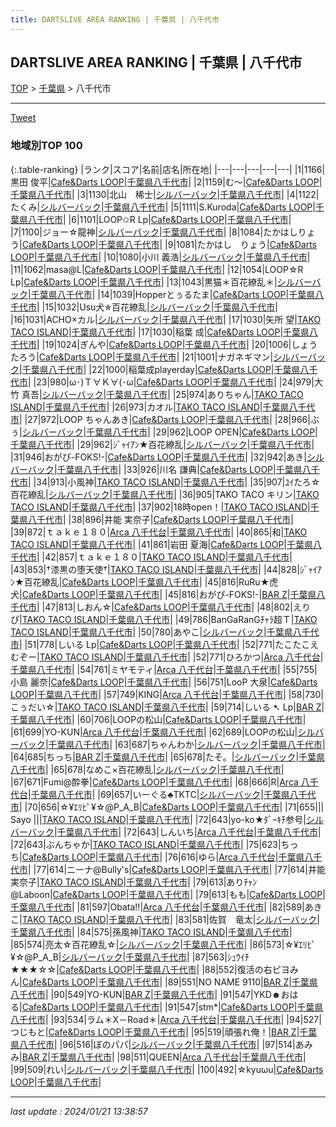 ```yaml
---
title: DARTSLIVE AREA RANKING | 千葉県 | 八千代市
---
```

## DARTSLIVE AREA RANKING | 千葉県 | 八千代市

[TOP](/darts/rank/) > [千葉県](/darts/rank/千葉県/) > 八千代市

___

<a href="https://twitter.com/share?ref_src=twsrc%5Etfw" data-text="DARTSLIVE AREA RANKING | 千葉県八千代市" class="twitter-share-button" data-via="DARTSLIVE" data-hashtags="DARTSLIVE" data-related="DARTSLIVE" data-show-count="false">Tweet</a>

### 地域別TOP 100

{:.table-ranking}
|ランク|スコア|名前|店名|所在地|
|---|---|---|---|---|
|1|1166|黒田 俊平|<a href="https://search.dartslive.com/jp/shop/c36c372ef82f1e880d9b047a20a7ba1e">Cafe&Darts LOOP</a>|<a href="/darts/rank/千葉県/八千代市">千葉県八千代市</a>|
|2|1159|む〜|<a href="https://search.dartslive.com/jp/shop/c36c372ef82f1e880d9b047a20a7ba1e">Cafe&Darts LOOP</a>|<a href="/darts/rank/千葉県/八千代市">千葉県八千代市</a>|
|3|1130|北山　稀士|<a href="https://search.dartslive.com/jp/shop/75d02533500fc9300d9b047a20a7ba1e">シルバーバック</a>|<a href="/darts/rank/千葉県/八千代市">千葉県八千代市</a>|
|4|1122|たくみ|<a href="https://search.dartslive.com/jp/shop/75d02533500fc9300d9b047a20a7ba1e">シルバーバック</a>|<a href="/darts/rank/千葉県/八千代市">千葉県八千代市</a>|
|5|1111|S.Kuroda|<a href="https://search.dartslive.com/jp/shop/c36c372ef82f1e880d9b047a20a7ba1e">Cafe&Darts LOOP</a>|<a href="/darts/rank/千葉県/八千代市">千葉県八千代市</a>|
|6|1101|LOOP✩R Lp|<a href="https://search.dartslive.com/jp/shop/c36c372ef82f1e880d9b047a20a7ba1e">Cafe&Darts LOOP</a>|<a href="/darts/rank/千葉県/八千代市">千葉県八千代市</a>|
|7|1100|ジョー☆龍神|<a href="https://search.dartslive.com/jp/shop/75d02533500fc9300d9b047a20a7ba1e">シルバーバック</a>|<a href="/darts/rank/千葉県/八千代市">千葉県八千代市</a>|
|8|1084|たかはしりょう|<a href="https://search.dartslive.com/jp/shop/c36c372ef82f1e880d9b047a20a7ba1e">Cafe&Darts LOOP</a>|<a href="/darts/rank/千葉県/八千代市">千葉県八千代市</a>|
|9|1081|たかはし　りょう|<a href="https://search.dartslive.com/jp/shop/c36c372ef82f1e880d9b047a20a7ba1e">Cafe&Darts LOOP</a>|<a href="/darts/rank/千葉県/八千代市">千葉県八千代市</a>|
|10|1080|小川 義浩|<a href="https://search.dartslive.com/jp/shop/75d02533500fc9300d9b047a20a7ba1e">シルバーバック</a>|<a href="/darts/rank/千葉県/八千代市">千葉県八千代市</a>|
|11|1062|masa@L|<a href="https://search.dartslive.com/jp/shop/c36c372ef82f1e880d9b047a20a7ba1e">Cafe&Darts LOOP</a>|<a href="/darts/rank/千葉県/八千代市">千葉県八千代市</a>|
|12|1054|LOOP‪☆R Lp|<a href="https://search.dartslive.com/jp/shop/c36c372ef82f1e880d9b047a20a7ba1e">Cafe&Darts LOOP</a>|<a href="/darts/rank/千葉県/八千代市">千葉県八千代市</a>|
|13|1043|黒猫＊百花繚乱＊|<a href="https://search.dartslive.com/jp/shop/75d02533500fc9300d9b047a20a7ba1e">シルバーバック</a>|<a href="/darts/rank/千葉県/八千代市">千葉県八千代市</a>|
|14|1039|Hopperとぅるたま|<a href="https://search.dartslive.com/jp/shop/c36c372ef82f1e880d9b047a20a7ba1e">Cafe&Darts LOOP</a>|<a href="/darts/rank/千葉県/八千代市">千葉県八千代市</a>|
|15|1032|Usu犬✯百花繚乱|<a href="https://search.dartslive.com/jp/shop/75d02533500fc9300d9b047a20a7ba1e">シルバーバック</a>|<a href="/darts/rank/千葉県/八千代市">千葉県八千代市</a>|
|16|1031|ACHO×カル|<a href="https://search.dartslive.com/jp/shop/75d02533500fc9300d9b047a20a7ba1e">シルバーバック</a>|<a href="/darts/rank/千葉県/八千代市">千葉県八千代市</a>|
|17|1030|矢所 望|<a href="https://search.dartslive.com/jp/shop/dfe4b7d69604f3770d9b047a20a7ba1e">TAKO TACO ISLAND</a>|<a href="/darts/rank/千葉県/八千代市">千葉県八千代市</a>|
|17|1030|稲葉 成|<a href="https://search.dartslive.com/jp/shop/c36c372ef82f1e880d9b047a20a7ba1e">Cafe&Darts LOOP</a>|<a href="/darts/rank/千葉県/八千代市">千葉県八千代市</a>|
|19|1024|ぎんや|<a href="https://search.dartslive.com/jp/shop/c36c372ef82f1e880d9b047a20a7ba1e">Cafe&Darts LOOP</a>|<a href="/darts/rank/千葉県/八千代市">千葉県八千代市</a>|
|20|1006|しょうたろう|<a href="https://search.dartslive.com/jp/shop/c36c372ef82f1e880d9b047a20a7ba1e">Cafe&Darts LOOP</a>|<a href="/darts/rank/千葉県/八千代市">千葉県八千代市</a>|
|21|1001|ナガネギマン|<a href="https://search.dartslive.com/jp/shop/75d02533500fc9300d9b047a20a7ba1e">シルバーバック</a>|<a href="/darts/rank/千葉県/八千代市">千葉県八千代市</a>|
|22|1000|稲葉成playerday|<a href="https://search.dartslive.com/jp/shop/c36c372ef82f1e880d9b047a20a7ba1e">Cafe&Darts LOOP</a>|<a href="/darts/rank/千葉県/八千代市">千葉県八千代市</a>|
|23|980|ω･)Ｔ∀Ｋ∀(･ω|<a href="https://search.dartslive.com/jp/shop/c36c372ef82f1e880d9b047a20a7ba1e">Cafe&Darts LOOP</a>|<a href="/darts/rank/千葉県/八千代市">千葉県八千代市</a>|
|24|979|大竹 真吾|<a href="https://search.dartslive.com/jp/shop/75d02533500fc9300d9b047a20a7ba1e">シルバーバック</a>|<a href="/darts/rank/千葉県/八千代市">千葉県八千代市</a>|
|25|974|ありちゃん|<a href="https://search.dartslive.com/jp/shop/dfe4b7d69604f3770d9b047a20a7ba1e">TAKO TACO ISLAND</a>|<a href="/darts/rank/千葉県/八千代市">千葉県八千代市</a>|
|26|973|カオル|<a href="https://search.dartslive.com/jp/shop/dfe4b7d69604f3770d9b047a20a7ba1e">TAKO TACO ISLAND</a>|<a href="/darts/rank/千葉県/八千代市">千葉県八千代市</a>|
|27|972|LOOP ちゃんあき|<a href="https://search.dartslive.com/jp/shop/c36c372ef82f1e880d9b047a20a7ba1e">Cafe&Darts LOOP</a>|<a href="/darts/rank/千葉県/八千代市">千葉県八千代市</a>|
|28|966|ぶぅ|<a href="https://search.dartslive.com/jp/shop/75d02533500fc9300d9b047a20a7ba1e">シルバーバック</a>|<a href="/darts/rank/千葉県/八千代市">千葉県八千代市</a>|
|29|962|LOOP OPEN|<a href="https://search.dartslive.com/jp/shop/c36c372ef82f1e880d9b047a20a7ba1e">Cafe&Darts LOOP</a>|<a href="/darts/rank/千葉県/八千代市">千葉県八千代市</a>|
|29|962|ｼﾞｬｲｱﾝ★百花繚乱|<a href="https://search.dartslive.com/jp/shop/75d02533500fc9300d9b047a20a7ba1e">シルバーバック</a>|<a href="/darts/rank/千葉県/八千代市">千葉県八千代市</a>|
|31|946|おがぴ-FOKS!-|<a href="https://search.dartslive.com/jp/shop/c36c372ef82f1e880d9b047a20a7ba1e">Cafe&Darts LOOP</a>|<a href="/darts/rank/千葉県/八千代市">千葉県八千代市</a>|
|32|942|あき|<a href="https://search.dartslive.com/jp/shop/75d02533500fc9300d9b047a20a7ba1e">シルバーバック</a>|<a href="/darts/rank/千葉県/八千代市">千葉県八千代市</a>|
|33|926|川名 謙典|<a href="https://search.dartslive.com/jp/shop/c36c372ef82f1e880d9b047a20a7ba1e">Cafe&Darts LOOP</a>|<a href="/darts/rank/千葉県/八千代市">千葉県八千代市</a>|
|34|913|小風神|<a href="https://search.dartslive.com/jp/shop/dfe4b7d69604f3770d9b047a20a7ba1e">TAKO TACO ISLAND</a>|<a href="/darts/rank/千葉県/八千代市">千葉県八千代市</a>|
|35|907|ﾕｲたろ☆百花繚乱|<a href="https://search.dartslive.com/jp/shop/75d02533500fc9300d9b047a20a7ba1e">シルバーバック</a>|<a href="/darts/rank/千葉県/八千代市">千葉県八千代市</a>|
|36|905|TAKO TACO キリン|<a href="https://search.dartslive.com/jp/shop/dfe4b7d69604f3770d9b047a20a7ba1e">TAKO TACO ISLAND</a>|<a href="/darts/rank/千葉県/八千代市">千葉県八千代市</a>|
|37|902|18時open！|<a href="https://search.dartslive.com/jp/shop/dfe4b7d69604f3770d9b047a20a7ba1e">TAKO TACO ISLAND</a>|<a href="/darts/rank/千葉県/八千代市">千葉県八千代市</a>|
|38|896|井能 実奈子|<a href="https://search.dartslive.com/jp/shop/c36c372ef82f1e880d9b047a20a7ba1e">Cafe&Darts LOOP</a>|<a href="/darts/rank/千葉県/八千代市">千葉県八千代市</a>|
|39|872|ｔａｋｅ１８０|<a href="https://search.dartslive.com/jp/shop/ef684845ab2ec9a80d9b047a20a7ba1e">Arca 八千代台</a>|<a href="/darts/rank/千葉県/八千代市">千葉県八千代市</a>|
|40|865|和|<a href="https://search.dartslive.com/jp/shop/dfe4b7d69604f3770d9b047a20a7ba1e">TAKO TACO ISLAND</a>|<a href="/darts/rank/千葉県/八千代市">千葉県八千代市</a>|
|41|861|岩田 夏海|<a href="https://search.dartslive.com/jp/shop/c36c372ef82f1e880d9b047a20a7ba1e">Cafe&Darts LOOP</a>|<a href="/darts/rank/千葉県/八千代市">千葉県八千代市</a>|
|42|857|ｔａｋｅ１８０|<a href="https://search.dartslive.com/jp/shop/dfe4b7d69604f3770d9b047a20a7ba1e">TAKO TACO ISLAND</a>|<a href="/darts/rank/千葉県/八千代市">千葉県八千代市</a>|
|43|853|†漆黒の堕天使†|<a href="https://search.dartslive.com/jp/shop/dfe4b7d69604f3770d9b047a20a7ba1e">TAKO TACO ISLAND</a>|<a href="/darts/rank/千葉県/八千代市">千葉県八千代市</a>|
|44|828|ｼﾞｬｲｱﾝ★百花繚乱|<a href="https://search.dartslive.com/jp/shop/c36c372ef82f1e880d9b047a20a7ba1e">Cafe&Darts LOOP</a>|<a href="/darts/rank/千葉県/八千代市">千葉県八千代市</a>|
|45|816|RuRu★虎犬|<a href="https://search.dartslive.com/jp/shop/c36c372ef82f1e880d9b047a20a7ba1e">Cafe&Darts LOOP</a>|<a href="/darts/rank/千葉県/八千代市">千葉県八千代市</a>|
|45|816|おがぴ-FOKS!-|<a href="https://search.dartslive.com/jp/shop/eab19f44ccba56af0d9b047a20a7ba1e">BAR Z</a>|<a href="/darts/rank/千葉県/八千代市">千葉県八千代市</a>|
|47|813|しおん☆|<a href="https://search.dartslive.com/jp/shop/c36c372ef82f1e880d9b047a20a7ba1e">Cafe&Darts LOOP</a>|<a href="/darts/rank/千葉県/八千代市">千葉県八千代市</a>|
|48|802|えりぴ|<a href="https://search.dartslive.com/jp/shop/dfe4b7d69604f3770d9b047a20a7ba1e">TAKO TACO ISLAND</a>|<a href="/darts/rank/千葉県/八千代市">千葉県八千代市</a>|
|49|786|BanGaRanGﾁｬﾗ超Ｔ|<a href="https://search.dartslive.com/jp/shop/dfe4b7d69604f3770d9b047a20a7ba1e">TAKO TACO ISLAND</a>|<a href="/darts/rank/千葉県/八千代市">千葉県八千代市</a>|
|50|780|あやこ|<a href="https://search.dartslive.com/jp/shop/75d02533500fc9300d9b047a20a7ba1e">シルバーバック</a>|<a href="/darts/rank/千葉県/八千代市">千葉県八千代市</a>|
|51|778|しいる Lp|<a href="https://search.dartslive.com/jp/shop/c36c372ef82f1e880d9b047a20a7ba1e">Cafe&Darts LOOP</a>|<a href="/darts/rank/千葉県/八千代市">千葉県八千代市</a>|
|52|771|たこたこえむぞー|<a href="https://search.dartslive.com/jp/shop/dfe4b7d69604f3770d9b047a20a7ba1e">TAKO TACO ISLAND</a>|<a href="/darts/rank/千葉県/八千代市">千葉県八千代市</a>|
|52|771|ひろかつ|<a href="https://search.dartslive.com/jp/shop/ef684845ab2ec9a80d9b047a20a7ba1e">Arca 八千代台</a>|<a href="/darts/rank/千葉県/八千代市">千葉県八千代市</a>|
|54|761|ミヤモティ|<a href="https://search.dartslive.com/jp/shop/ef684845ab2ec9a80d9b047a20a7ba1e">Arca 八千代台</a>|<a href="/darts/rank/千葉県/八千代市">千葉県八千代市</a>|
|55|755|小島 麗奈|<a href="https://search.dartslive.com/jp/shop/c36c372ef82f1e880d9b047a20a7ba1e">Cafe&Darts LOOP</a>|<a href="/darts/rank/千葉県/八千代市">千葉県八千代市</a>|
|56|751|LooP 大泉|<a href="https://search.dartslive.com/jp/shop/c36c372ef82f1e880d9b047a20a7ba1e">Cafe&Darts LOOP</a>|<a href="/darts/rank/千葉県/八千代市">千葉県八千代市</a>|
|57|749|KING|<a href="https://search.dartslive.com/jp/shop/ef684845ab2ec9a80d9b047a20a7ba1e">Arca 八千代台</a>|<a href="/darts/rank/千葉県/八千代市">千葉県八千代市</a>|
|58|730|こぅだい☆|<a href="https://search.dartslive.com/jp/shop/dfe4b7d69604f3770d9b047a20a7ba1e">TAKO TACO ISLAND</a>|<a href="/darts/rank/千葉県/八千代市">千葉県八千代市</a>|
|59|714|しいる ➷ Lp|<a href="https://search.dartslive.com/jp/shop/eab19f44ccba56af0d9b047a20a7ba1e">BAR Z</a>|<a href="/darts/rank/千葉県/八千代市">千葉県八千代市</a>|
|60|706|LOOPの松山|<a href="https://search.dartslive.com/jp/shop/c36c372ef82f1e880d9b047a20a7ba1e">Cafe&Darts LOOP</a>|<a href="/darts/rank/千葉県/八千代市">千葉県八千代市</a>|
|61|699|YO-KUN|<a href="https://search.dartslive.com/jp/shop/ef684845ab2ec9a80d9b047a20a7ba1e">Arca 八千代台</a>|<a href="/darts/rank/千葉県/八千代市">千葉県八千代市</a>|
|62|689|LOOPの松山|<a href="https://search.dartslive.com/jp/shop/75d02533500fc9300d9b047a20a7ba1e">シルバーバック</a>|<a href="/darts/rank/千葉県/八千代市">千葉県八千代市</a>|
|63|687|ちゃんわか|<a href="https://search.dartslive.com/jp/shop/75d02533500fc9300d9b047a20a7ba1e">シルバーバック</a>|<a href="/darts/rank/千葉県/八千代市">千葉県八千代市</a>|
|64|685|ちっち|<a href="https://search.dartslive.com/jp/shop/eab19f44ccba56af0d9b047a20a7ba1e">BAR Z</a>|<a href="/darts/rank/千葉県/八千代市">千葉県八千代市</a>|
|65|678|たそ。|<a href="https://search.dartslive.com/jp/shop/75d02533500fc9300d9b047a20a7ba1e">シルバーバック</a>|<a href="/darts/rank/千葉県/八千代市">千葉県八千代市</a>|
|65|678|なめこ×百花繚乱|<a href="https://search.dartslive.com/jp/shop/75d02533500fc9300d9b047a20a7ba1e">シルバーバック</a>|<a href="/darts/rank/千葉県/八千代市">千葉県八千代市</a>|
|67|671|Fumi@酔拳|<a href="https://search.dartslive.com/jp/shop/c36c372ef82f1e880d9b047a20a7ba1e">Cafe&Darts LOOP</a>|<a href="/darts/rank/千葉県/八千代市">千葉県八千代市</a>|
|68|666|R|<a href="https://search.dartslive.com/jp/shop/ef684845ab2ec9a80d9b047a20a7ba1e">Arca 八千代台</a>|<a href="/darts/rank/千葉県/八千代市">千葉県八千代市</a>|
|69|657|いーぐる♣TKTC|<a href="https://search.dartslive.com/jp/shop/75d02533500fc9300d9b047a20a7ba1e">シルバーバック</a>|<a href="/darts/rank/千葉県/八千代市">千葉県八千代市</a>|
|70|656|☆¥ｴﾘﾋﾟ¥☆@P_A_B|<a href="https://search.dartslive.com/jp/shop/c36c372ef82f1e880d9b047a20a7ba1e">Cafe&Darts LOOP</a>|<a href="/darts/rank/千葉県/八千代市">千葉県八千代市</a>|
|71|655|&#124;&#124; Sayo &#124;&#124;|<a href="https://search.dartslive.com/jp/shop/dfe4b7d69604f3770d9b047a20a7ba1e">TAKO TACO ISLAND</a>|<a href="/darts/rank/千葉県/八千代市">千葉県八千代市</a>|
|72|643|yo-ko★ﾀﾞｰｷﾁ参号|<a href="https://search.dartslive.com/jp/shop/75d02533500fc9300d9b047a20a7ba1e">シルバーバック</a>|<a href="/darts/rank/千葉県/八千代市">千葉県八千代市</a>|
|72|643|しんいち|<a href="https://search.dartslive.com/jp/shop/ef684845ab2ec9a80d9b047a20a7ba1e">Arca 八千代台</a>|<a href="/darts/rank/千葉県/八千代市">千葉県八千代市</a>|
|72|643|ぶんちゃか|<a href="https://search.dartslive.com/jp/shop/dfe4b7d69604f3770d9b047a20a7ba1e">TAKO TACO ISLAND</a>|<a href="/darts/rank/千葉県/八千代市">千葉県八千代市</a>|
|75|623|ちっち|<a href="https://search.dartslive.com/jp/shop/c36c372ef82f1e880d9b047a20a7ba1e">Cafe&Darts LOOP</a>|<a href="/darts/rank/千葉県/八千代市">千葉県八千代市</a>|
|76|616|ゆら|<a href="https://search.dartslive.com/jp/shop/ef684845ab2ec9a80d9b047a20a7ba1e">Arca 八千代台</a>|<a href="/darts/rank/千葉県/八千代市">千葉県八千代市</a>|
|77|614|ニーナ@Bully&#x27;s|<a href="https://search.dartslive.com/jp/shop/c36c372ef82f1e880d9b047a20a7ba1e">Cafe&Darts LOOP</a>|<a href="/darts/rank/千葉県/八千代市">千葉県八千代市</a>|
|77|614|井能 実奈子|<a href="https://search.dartslive.com/jp/shop/dfe4b7d69604f3770d9b047a20a7ba1e">TAKO TACO ISLAND</a>|<a href="/darts/rank/千葉県/八千代市">千葉県八千代市</a>|
|79|613|ありﾁｬﾝ@Laboon|<a href="https://search.dartslive.com/jp/shop/c36c372ef82f1e880d9b047a20a7ba1e">Cafe&Darts LOOP</a>|<a href="/darts/rank/千葉県/八千代市">千葉県八千代市</a>|
|79|613|もも|<a href="https://search.dartslive.com/jp/shop/c36c372ef82f1e880d9b047a20a7ba1e">Cafe&Darts LOOP</a>|<a href="/darts/rank/千葉県/八千代市">千葉県八千代市</a>|
|81|597|Obata!!|<a href="https://search.dartslive.com/jp/shop/ef684845ab2ec9a80d9b047a20a7ba1e">Arca 八千代台</a>|<a href="/darts/rank/千葉県/八千代市">千葉県八千代市</a>|
|82|589|あきこ|<a href="https://search.dartslive.com/jp/shop/dfe4b7d69604f3770d9b047a20a7ba1e">TAKO TACO ISLAND</a>|<a href="/darts/rank/千葉県/八千代市">千葉県八千代市</a>|
|83|581|佐賀　竜太|<a href="https://search.dartslive.com/jp/shop/75d02533500fc9300d9b047a20a7ba1e">シルバーバック</a>|<a href="/darts/rank/千葉県/八千代市">千葉県八千代市</a>|
|84|575|孫風神|<a href="https://search.dartslive.com/jp/shop/dfe4b7d69604f3770d9b047a20a7ba1e">TAKO TACO ISLAND</a>|<a href="/darts/rank/千葉県/八千代市">千葉県八千代市</a>|
|85|574|亮太☆百花繚乱☆|<a href="https://search.dartslive.com/jp/shop/75d02533500fc9300d9b047a20a7ba1e">シルバーバック</a>|<a href="/darts/rank/千葉県/八千代市">千葉県八千代市</a>|
|86|573|☆¥ｴﾘﾋﾟ¥☆@P_A_B|<a href="https://search.dartslive.com/jp/shop/75d02533500fc9300d9b047a20a7ba1e">シルバーバック</a>|<a href="/darts/rank/千葉県/八千代市">千葉県八千代市</a>|
|87|563|ｼｭｳｲﾁ★★★☆☆|<a href="https://search.dartslive.com/jp/shop/c36c372ef82f1e880d9b047a20a7ba1e">Cafe&Darts LOOP</a>|<a href="/darts/rank/千葉県/八千代市">千葉県八千代市</a>|
|88|552|復活の右ピヨみん|<a href="https://search.dartslive.com/jp/shop/c36c372ef82f1e880d9b047a20a7ba1e">Cafe&Darts LOOP</a>|<a href="/darts/rank/千葉県/八千代市">千葉県八千代市</a>|
|89|551|NO NAME 9110|<a href="https://search.dartslive.com/jp/shop/eab19f44ccba56af0d9b047a20a7ba1e">BAR Z</a>|<a href="/darts/rank/千葉県/八千代市">千葉県八千代市</a>|
|90|549|YO-KUN|<a href="https://search.dartslive.com/jp/shop/eab19f44ccba56af0d9b047a20a7ba1e">BAR Z</a>|<a href="/darts/rank/千葉県/八千代市">千葉県八千代市</a>|
|91|547|YKD☻おはる|<a href="https://search.dartslive.com/jp/shop/c36c372ef82f1e880d9b047a20a7ba1e">Cafe&Darts LOOP</a>|<a href="/darts/rank/千葉県/八千代市">千葉県八千代市</a>|
|91|547|stm*|<a href="https://search.dartslive.com/jp/shop/c36c372ef82f1e880d9b047a20a7ba1e">Cafe&Darts LOOP</a>|<a href="/darts/rank/千葉県/八千代市">千葉県八千代市</a>|
|93|534|ラム＊X－Road＊|<a href="https://search.dartslive.com/jp/shop/ef684845ab2ec9a80d9b047a20a7ba1e">Arca 八千代台</a>|<a href="/darts/rank/千葉県/八千代市">千葉県八千代市</a>|
|94|527|つじもと|<a href="https://search.dartslive.com/jp/shop/c36c372ef82f1e880d9b047a20a7ba1e">Cafe&Darts LOOP</a>|<a href="/darts/rank/千葉県/八千代市">千葉県八千代市</a>|
|95|519|頑張れ俺！|<a href="https://search.dartslive.com/jp/shop/eab19f44ccba56af0d9b047a20a7ba1e">BAR Z</a>|<a href="/darts/rank/千葉県/八千代市">千葉県八千代市</a>|
|96|516|ぼのパパ|<a href="https://search.dartslive.com/jp/shop/75d02533500fc9300d9b047a20a7ba1e">シルバーバック</a>|<a href="/darts/rank/千葉県/八千代市">千葉県八千代市</a>|
|97|514|あみみ|<a href="https://search.dartslive.com/jp/shop/eab19f44ccba56af0d9b047a20a7ba1e">BAR Z</a>|<a href="/darts/rank/千葉県/八千代市">千葉県八千代市</a>|
|98|511|QUEEN|<a href="https://search.dartslive.com/jp/shop/ef684845ab2ec9a80d9b047a20a7ba1e">Arca 八千代台</a>|<a href="/darts/rank/千葉県/八千代市">千葉県八千代市</a>|
|99|509|れい|<a href="https://search.dartslive.com/jp/shop/75d02533500fc9300d9b047a20a7ba1e">シルバーバック</a>|<a href="/darts/rank/千葉県/八千代市">千葉県八千代市</a>|
|100|492|☆kyuωu|<a href="https://search.dartslive.com/jp/shop/c36c372ef82f1e880d9b047a20a7ba1e">Cafe&Darts LOOP</a>|<a href="/darts/rank/千葉県/八千代市">千葉県八千代市</a>|



___

_last update : 2024/01/21 13:38:57_


<script src="https://cdnjs.cloudflare.com/ajax/libs/jquery/3.6.1/jquery.min.js" integrity="sha512-aVKKRRi/Q/YV+4mjoKBsE4x3H+BkegoM/em46NNlCqNTmUYADjBbeNefNxYV7giUp0VxICtqdrbqU7iVaeZNXA==" crossorigin="anonymous" referrerpolicy="no-referrer"></script>
<script src="https://cdnjs.cloudflare.com/ajax/libs/jquery.tablesorter/2.31.3/js/jquery.tablesorter.min.js" integrity="sha512-qzgd5cYSZcosqpzpn7zF2ZId8f/8CHmFKZ8j7mU4OUXTNRd5g+ZHBPsgKEwoqxCtdQvExE5LprwwPAgoicguNg==" crossorigin="anonymous" referrerpolicy="no-referrer"></script>
<link rel="stylesheet" href="https://cdnjs.cloudflare.com/ajax/libs/jquery.tablesorter/2.31.3/css/theme.default.min.css" integrity="sha512-wghhOJkjQX0Lh3NSWvNKeZ0ZpNn+SPVXX1Qyc9OCaogADktxrBiBdKGDoqVUOyhStvMBmJQ8ZdMHiR3wuEq8+w==" crossorigin="anonymous" referrerpolicy="no-referrer" />
<script>
$(function() {
    $(".table-ranking").tablesorter({sortList:[[0, 0]]});
});
</script>

<script async src="https://platform.twitter.com/widgets.js" charset="utf-8"></script>